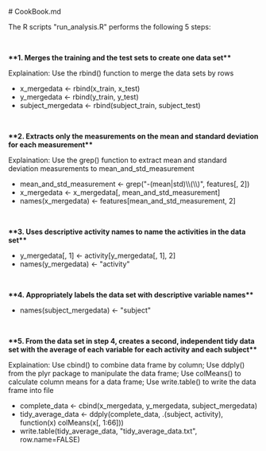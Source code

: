 <body>
<p># CookBook.md</p>
<p>The R scripts &quot;run_analysis.R&quot; performs the following 5 steps:</p>
<p>&nbsp;</p>
<p><strong>**1. Merges the training and the test sets to create one data set** </strong></p>
<p>Explaination: Use the rbind() function to merge the data sets by rows<br />
</p>
<ul>
  <li>x_mergedata &lt;- rbind(x_train, x_test)</li>
  <li>y_mergedata &lt;- rbind(y_train, y_test) </li>
  <li>subject_mergedata &lt;- rbind(subject_train, subject_test)</li>
</ul>
<p><br />
</p>
<p><strong>**2. Extracts only the measurements on the mean and standard deviation for each measurement**</strong></p>
<p>Explaination: Use the grep() function to extract mean and standard deviation measurements to mean_and_std_measurement<br />
</p>
<ul>
  <li>mean_and_std_measurement &lt;- grep(&quot;-(mean|std)\\(\\)&quot;, features[, 2])</li>
  <li>x_mergedata &lt;- x_mergedata[, mean_and_std_measurement]</li>
  <li>names(x_mergedata) &lt;- features[mean_and_std_measurement, 2]</li>
</ul>
<p><br />
</p>
<p><strong>**3. Uses descriptive activity names to name the activities in the data set**</strong></p>
<ul>
  <li>y_mergedata[, 1] &lt;- activity[y_mergedata[, 1], 2]</li>
  <li>names(y_mergedata) &lt;- &quot;activity&quot;</li>
</ul>
<p><br />
</p>
<p><strong>**4. Appropriately labels the data set with descriptive variable names**</strong></p>
<ul>
  <li>names(subject_mergedata) &lt;- &quot;subject&quot;</li>
</ul>
<p><br />
</p>
<p><strong>**5. From the data set in step 4, creates a second, independent tidy data set with the average of each variable for each activity and each subject**</strong></p>
<p>Explaination: Use cbind() to combine data frame by column; Use ddply() from the plyr package to manipulate the data frame; Use colMeans() to calculate column means for a data frame; Use write.table() to write the data frame into file <br />
</p>
<ul>
  <li>complete_data &lt;- cbind(x_mergedata, y_mergedata, subject_mergedata)</li>
  <li>tidy_average_data &lt;- ddply(complete_data, .(subject, activity), function(x) colMeans(x[, 1:66]))</li>
  <li>write.table(tidy_average_data, &quot;tidy_average_data.txt&quot;, row.name=FALSE)<br />
  </li>
</ul>
</body>
